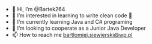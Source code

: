 - 👋 Hi, I’m @Bartek264
- 👀 I’m interested in learning to write clean code 🧼
- 🌱 I’m currently learning Java and C# programing
- 💞️ I’m looking to cooperate as a Junior Java Developer
- 📫 How to reach me bartlomiej.siewierski@wp.pl

<!---
Bartek264/Bartek264 is a ✨ special ✨ repository because its `README.md` (this file) appears on your GitHub profile.
You can click the Preview link to take a look at your changes.
--->
